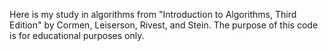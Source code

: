Here is my study in algorithms from "Introduction to Algorithms, Third Edition" by Cormen, Leiserson, Rivest, and Stein.  The purpose of this code is for educational purposes only.

